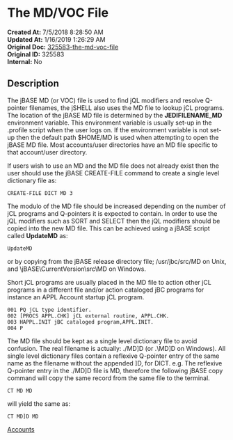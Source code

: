 # The MD/VOC File

**Created At:** 7/5/2018 8:28:50 AM  
**Updated At:** 1/16/2019 1:26:29 AM  
**Original Doc:** [325583-the-md-voc-file](https://docs.jbase.com/46964-accounts/325583-the-md-voc-file)  
**Original ID:** 325583  
**Internal:** No  


## Description 

The jBASE MD (or VOC) file is used to find jQL modifiers and resolve Q-pointer filenames, the jSHELL also uses the MD file to lookup jCL programs. The location of the jBASE MD file is determined by the **JEDIFILENAME\_MD** environment variable. This environment variable is usually set-up in the .profile script when the user logs on. If the environment variable is not set-up then the default path $HOME/MD is used when attempting to open the jBASE MD file. Most accounts/user directories have an MD file specific to that account/user directory.

If users wish to use an MD and the MD file does not already exist then the user should use the jBASE CREATE-FILE command to create a single level dictionary file as:

```
CREATE-FILE DICT MD 3
```

The modulo of the MD file should be increased depending on the number of jCL programs and Q-pointers it is expected to contain. In order to use the jQL modifiers such as SORT and SELECT then the jQL modifiers should be copied into the new MD file. This can be achieved using a jBASE script called **UpdateMD** as:

```
UpdateMD
```

or by copying from the jBASE release directory file; /usr/jbc/src/MD on Unix, and \jBASE\CurrentVersion\src\MD on Windows.

Short jCL programs are usually placed in the MD file to action other jCL programs in a different file and/or action cataloged jBC programs for instance an APPL Account startup jCL program.

```
001 PQ jCL type identifier.
002 [PROCS APPL.CHK] jCL external routine, APPL.CHK.
003 HAPPL.INIT jBC cataloged program,APPL.INIT.
004 P
```

The MD file should be kept as a single level dictionary file to avoid confusion. The real filename is actually: ./MD]D (or .\MD]D on Windows). All single level dictionary files contain a reflexive Q-pointer entry of the same name as the filename without the appended ]D, for DICT. e.g. The reflexive Q-pointer entry in the ./MD]D file is MD, therefore the following jBASE copy command will copy the same record from the same file to the terminal.

```
CT MD MD
```

will yield the same as:

```
CT MD]D MD
```



[Accounts](./../accounts)
